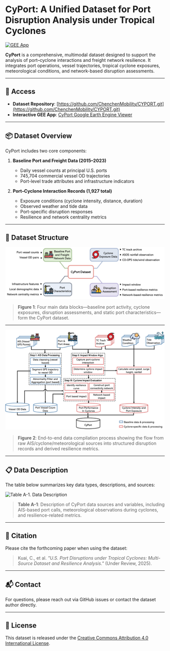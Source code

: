 # CyPort: A Unified Dataset for Port Disruption Analysis under Tropical Cyclones

[![GEE App](https://img.shields.io/badge/GEE-App-green)](https://CyPort-dataset.users.earthengine.app/view/CyPort)

**CyPort** is a comprehensive, multimodal dataset designed to support the analysis of port–cyclone interactions and freight network resilience. It integrates port operations, vessel trajectories, tropical cyclone exposures, meteorological conditions, and network-based disruption assessments.

---

## 🔗 Access

- **Dataset Repository**: [https://github.com/ChenchenMobility/CYPORT.git](https://github.com/ChenchenMobility/CYPORT.git)  
- **Interactive GEE App**: [CyPort Google Earth Engine Viewer](https://CyPort-dataset.users.earthengine.app/view/cyport)

---

## 📦 Dataset Overview

CyPort includes two core components:

1. **Baseline Port and Freight Data (2015–2023)**  
   - Daily vessel counts at principal U.S. ports  
   - 745,704 commercial vessel OD trajectories  
   - Port-level trade attributes and infrastructure indicators

2. **Port–Cyclone Interaction Records (1,927 total)**  
   - Exposure conditions (cyclone intensity, distance, duration)  
   - Observed weather and tide data  
   - Port-specific disruption responses  
   - Resilience and network centrality metrics

---

## 🧭 Dataset Structure

![CyPort Dataset Components](./figures/cyport_overview.png)

> **Figure 1**: Four main data blocks—baseline port activity, cyclone exposures, disruption assessments, and static port characteristics—form the CyPort dataset.

---

![Data Compilation Process](./figures/data_pipeline.png)

> **Figure 2**: End-to-end data compilation process showing the flow from raw AIS/cyclone/meteorological sources into structured disruption records and derived resilience metrics.

---

## 📋 Data Description

The table below summarizes key data types, descriptions, and sources:

![Table A-1. Data Description](./figures/table_a1.png)

> **Table A-1**: Description of CyPort data sources and variables, including AIS-based port calls, meteorological observations during cyclones, and resilience-related metrics.

---

## 📖 Citation

Please cite the forthcoming paper when using the dataset:

> Kuai, C., et al. _"U.S. Port Disruptions under Tropical Cyclones: Multi-Source Dataset and Resilience Analysis."_ (Under Review, 2025).

---

## 📬 Contact

For questions, please reach out via GitHub issues or contact the dataset author directly.

---

## 📄 License

This dataset is released under the [Creative Commons Attribution 4.0 International License](https://creativecommons.org/licenses/by/4.0/).
